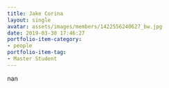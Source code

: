 ```yaml
---
title: Jake Corina
layout: single
avatar: assets/images/members/1422556240627_bw.jpg
date: 2019-03-30 17:46:27
portfolio-item-category:
- people
portfolio-item-tag:
- Master Student
---
```

nan